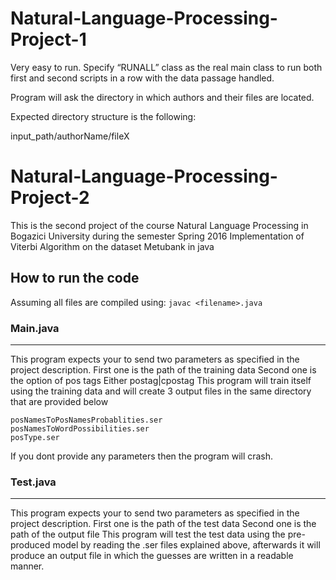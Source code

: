# Natural-Language-Processing-Project-1

Very easy to run.
Specify “RUNALL” class as the real main class to run both first and second scripts in a row with the data passage handled.

Program will ask the directory in which authors and their files are located.

Expected directory structure is the following:

input_path/authorName/fileX

# Natural-Language-Processing-Project-2

This is the second project of the course Natural Language Processing in Bogazici University during the semester Spring 2016
Implementation of Viterbi Algorithm on the dataset Metubank in java

## How to run the code ##
Assuming all files are compiled using: 
    `javac <filename>.java`

### Main.java ###
--------------
This program expects your to send two parameters as specified in the project description.
First one is the path of the training data
Second one is the option of pos tags Either postag|cpostag
This program will train itself using the training data and will create 3 output files in the same directory that are  provided below

    posNamesToPosNamesProbablities.ser
    posNamesToWordPossibilities.ser
    posType.ser

If you dont provide any parameters then the program will crash.

###  Test.java  ###
--------------
This program expects your to send two parameters as specified in the project description.
First one is the path of the test data
Second one is the path of the output file
This program will test the test data using the pre-produced model by reading the .ser files explained above, afterwards it will produce an output file in which the guesses are written in a readable manner. 

